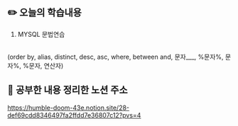 ## :pencil2:  오늘의 학습내용
1. MYSQL 문법연습
 <br>
(order by, alias, distinct, desc, asc, where, between and, 문자___, %문자%, 문자%, %문자, 연산자)
<br>

## :memo:  공부한 내용 정리한 노션 주소
<https://humble-doom-43e.notion.site/28-def69cdd8346497fa2ffdd7e36807c12?pvs=4>

